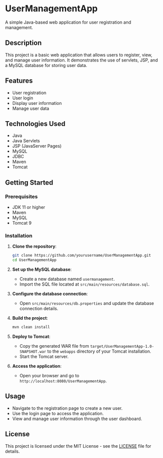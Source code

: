 # UserManagementApp

A simple Java-based web application for user registration and management.

## Description

This project is a basic web application that allows users to register, view, and manage user information. It demonstrates the use of servlets, JSP, and a MySQL database for storing user data.

## Features

- User registration
- User login
- Display user information
- Manage user data

## Technologies Used

- Java
- Java Servlets
- JSP (JavaServer Pages)
- MySQL
- JDBC
- Maven
- Tomcat

## Getting Started

### Prerequisites

- JDK 11 or higher
- Maven
- MySQL
- Tomcat 9

### Installation

1. **Clone the repository**:
    ```sh
    git clone https://github.com/yourusername/UserManagementApp.git
    cd UserManagementApp
    ```

2. **Set up the MySQL database**:
    - Create a new database named `usermanagement`.
    - Import the SQL file located at `src/main/resources/database.sql`.

3. **Configure the database connection**:
    - Open `src/main/resources/db.properties` and update the database connection details.

4. **Build the project**:
    ```sh
    mvn clean install
    ```

5. **Deploy to Tomcat**:
    - Copy the generated WAR file from `target/UserManagementApp-1.0-SNAPSHOT.war` to the `webapps` directory of your Tomcat installation.
    - Start the Tomcat server.

6. **Access the application**:
    - Open your browser and go to `http://localhost:8080/UserManagementApp`.

## Usage

- Navigate to the registration page to create a new user.
- Use the login page to access the application.
- View and manage user information through the user dashboard.

## License

This project is licensed under the MIT License - see the [LICENSE](LICENSE) file for details.
